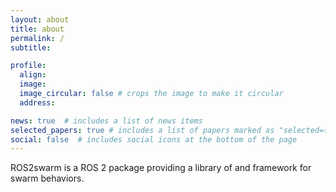 ```yaml
---
layout: about
title: about
permalink: /
subtitle: 

profile:
  align:
  image: 
  image_circular: false # crops the image to make it circular
  address: 

news: true  # includes a list of news items
selected_papers: true # includes a list of papers marked as "selected={true}"
social: false  # includes social icons at the bottom of the page
---
```


ROS2swarm is a ROS 2 package providing a library of and framework for swarm behaviors. 
